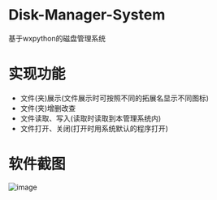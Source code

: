 # Disk-Manager-System
基于wxpython的磁盘管理系统
# 实现功能
* 文件(夹)展示(文件展示时可按照不同的拓展名显示不同图标)
* 文件(夹)增删改查
* 文件读取、写入(读取时读取到本管理系统内)
* 文件打开、关闭(打开时用系统默认的程序打开)
# 软件截图
![image](https://user-images.githubusercontent.com/61659265/164041422-00fbef46-5651-4293-b858-e1013d1ccb09.png)
